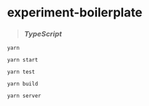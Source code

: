 # experiment-boilerplate #

>  ### *TypeScript* ###

`yarn`

`yarn start`

`yarn test`

`yarn build`

`yarn server`
